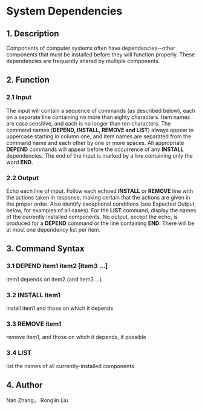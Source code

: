 # System Dependencies
## 1. Description
Components of computer systems often have dependencies--other components that must be installed before they will function properly. These dependencies are frequently shared by multiple components.
## 2. Function
### 2.1 Input
The input will contain a sequence of commands (as described below), each on a separate line containing no more than eighty characters. Item names are case sensitive, and each is no longer than ten characters. The command names (**DEPEND, INSTALL, REMOVE and LIST**) always appear in uppercase starting in column one, and item names are separated from the command name and each other by one or more spaces. All appropriate **DEPEND** commands will appear before the occurrence of any **INSTALL** dependencies. The end of the input is marked by a line containing only the word **END**.
### 2.2 Output
Echo each line of input. Follow each echoed **INSTALL** or **REMOVE** line with the actions taken in response, making certain that the actions are given in the proper order. Also identify exceptional conditions (see Expected Output, below, for examples of all cases). For the **LIST** command, display the names of the currently installed components. No output, except the echo, is produced for a **DEPEND** command or the line containing **END**. There will be at most one dependency list per item.
## 3. Command Syntax
### 3.1 DEPEND item1 item2 [item3 ...]
item1 depends on item2 (and item3 ...)
### 3.2 INSTALL item1
install item1 and those on which it depends
### 3.3 REMOVE item1
remove item1, and those on whch it depends, if possible
### 3.4 LIST
list the names of all currently-installed components
## 4. Author
Nan Zhang，
Ronglin Liu
